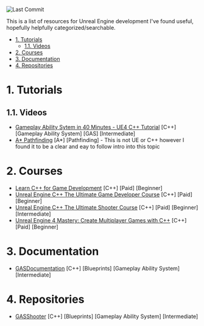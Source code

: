 ![Last Commit](https://img.shields.io/github/last-commit/mkenter/unreal-resources?style=flat-square)

This is a list of resources for Unreal Engine development I've found useful, hopefully helpfully categorized/searchable.

- [1. Tutorials](#1-tutorials)
  - [1.1. Videos](#11-videos)
- [2. Courses](#2-courses)
- [3. Documentation](#3-documentation)
- [4. Repositories](#4-repositories)

# 1. Tutorials

## 1.1. Videos

- [Gameplay Ability Sytem in 40 Minutes - UE4 C++ Tutorial](https://www.youtube.com/watch?v=Yub52f4ZUU0) [C++] [Gameplay Ability System] [GAS] [Intermediate]
- [A\* Pathfinding](https://www.youtube.com/watch?v=-L-WgKMFuhE) [A*] [Pathfinding] - This is not UE or C++ however I found it to be a clear and eay to follow intro into this topic

# 2. Courses

- [Learn C++ for Game Development](https://www.udemy.com/course/learn-cpp-for-ue4-unit-1/) [C++] [Paid] [Beginner]
- [Unreal Engine C++ The Ultimate Game Developer Course](https://www.udemy.com/course/unreal-engine-the-ultimate-game-developer-course) [C++] [Paid] [Beginner]
- [Unreal Engine C++ The Ultimate Shooter Course](https://www.udemy.com/course/unreal-engine-the-ultimate-shooter-course) [C++] [Paid] [Beginner] [Intermediate]
- [Unreal Engine 4 Mastery: Create Multiplayer Games with C++](https://www.udemy.com/course/unrealengine-cpp) [C++] [Paid] [Beginner]

# 3. Documentation

- [GASDocumentation](https://github.com/tranek/GASDocumentation) [C++] [Blueprints] [Gameplay Ability System] [Intermediate]

# 4. Repositories

- [GASShooter](https://github.com/tranek/GASShooter) [C++] [Blueprints] [Gameplay Ability System] [Intermediate]
